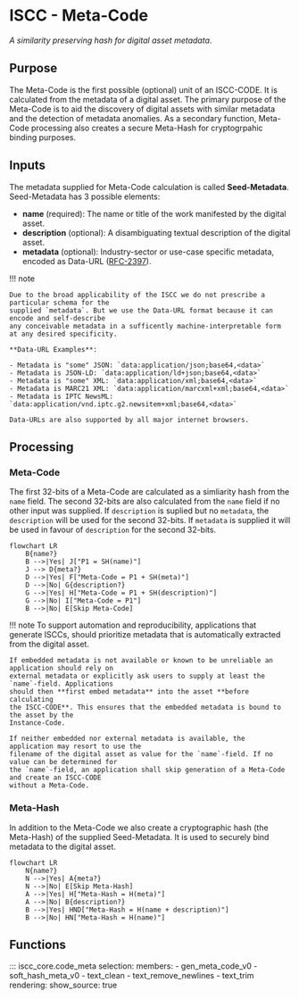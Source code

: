 # **ISCC** - Meta-Code

*A similarity preserving hash for digital asset metadata*.

## Purpose

The Meta-Code is the first possible (optional) unit of an ISCC-CODE. It is calculated from the
metadata of a digital asset. The primary purpose of the Meta-Code is to aid the discovery of
digital assets with similar metadata and the detection of metadata anomalies. As a secondary
function, Meta-Code processing also creates a secure Meta-Hash for cryptogrpahic binding purposes.

## Inputs

The metadata supplied for Meta-Code calculation is called **Seed-Metadata**.
Seed-Metadata has 3 possible elements:

- **name** (required): The name or title of the work manifested by the digital asset.
- **description** (optional): A disambiguating textual description of the digital asset.
- **metadata** (optional): Industry-sector or use-case specific metadata, encoded as
    Data-URL ([RFC-2397](https://datatracker.ietf.org/doc/html/rfc2397)).

!!! note

    Due to the broad applicability of the ISCC we do not prescribe a particular schema for the
    supplied `metadata`. But we use the Data-URL format because it can encode and self-describe
    any conceivable metadata in a sufficently machine-interpretable form at any desired specificity.

    **Data-URL Examples**:

    - Metadata is "some" JSON: `data:application/json;base64,<data>`
    - Metadata is JSON-LD: `data:application/ld+json;base64,<data>`
    - Metadata is "some" XML: `data:application/xml;base64,<data>`
    - Metadata is MARC21 XML: `data:application/marcxml+xml;base64,<data>`
    - Metadata is IPTC NewsML: `data:application/vnd.iptc.g2.newsitem+xml;base64,<data>`

    Data-URLs are also supported by all major internet browsers.


## Processing

### Meta-Code

The first 32-bits of a Meta-Code are calculated as a simliarity hash from the `name` field.
The second 32-bits are also calculated from the `name` field if no other input was supplied.
If `description` is suplied but no `metadata`, the `description` will be used for the second
32-bits. If `metadata` is supplied it will be used in favour of `description` for the second
32-bits.

```mermaid
flowchart LR
    B{name?}
    B -->|Yes| J["P1 = SH(name)"]
    J --> D{meta?}
    D -->|Yes| F["Meta-Code = P1 + SH(meta)"]
    D -->|No| G{description?}
    G -->|Yes| H["Meta-Code = P1 + SH(description)"]
    G -->|No| I["Meta-Code = P1"]
    B -->|No| E[Skip Meta-Code]
```

!!! note
    To support automation and reproducibility, applications that generate ISCCs, should
    prioritize metadata that is automatically extracted from the digital asset.

    If embedded metadata is not available or known to be unreliable an application should rely on
    external metadata or explicitly ask users to supply at least the `name`-field. Applications
    should then **first embed metadata** into the asset **before calculating
    the ISCC-CODE**. This ensures that the embedded metadata is bound to the asset by the
    Instance-Code.

    If neither embedded nor external metadata is available, the application may resort to use the
    filename of the digital asset as value for the `name`-field. If no value can be determined for
    the `name`-field, an application shall skip generation of a Meta-Code and create an ISCC-CODE
    without a Meta-Code.

### Meta-Hash

In addition to the Meta-Code we also create a cryptographic hash (the Meta-Hash) of the supplied
Seed-Metadata. It is used to securely bind metadata to the digital asset.

```mermaid
flowchart LR
    N{name?}
    N -->|Yes| A{meta?}
    N -->|No| E[Skip Meta-Hash]
    A -->|Yes| H["Meta-Hash = H(meta)"]
    A -->|No| B{description?}
    B -->|Yes| HND["Meta-Hash = H(name + description)"]
    B -->|No| HN["Meta-Hash = H(name)"]
```

## Functions

::: iscc_core.code_meta
    selection:
        members:
            - gen_meta_code_v0
            - soft_hash_meta_v0
            - text_clean
            - text_remove_newlines
            - text_trim
    rendering:
        show_source: true

